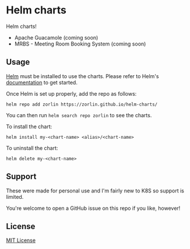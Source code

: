 # Helm charts
Helm charts!

* Apache Guacamole (coming soon)
* MRBS - Meeting Room Booking System (coming soon)

## Usage

[Helm](https://helm.sh) must be installed to use the charts.
Please refer to Helm's [documentation](https://helm.sh/docs/) to get started.

Once Helm is set up properly, add the repo as follows:

```console
helm repo add zorlin https://zorlin.github.io/helm-charts/
```

You can then run `helm search repo zorlin` to see the charts.

To install the <chart-name> chart:

    helm install my-<chart-name> <alias>/<chart-name>

To uninstall the chart:

    helm delete my-<chart-name>

## Support

These were made for personal use and I'm fairly new to K8S so support is limited. 

You're welcome to open a GitHub issue on this repo if you like, however!

## License

[MIT License](./LICENSE)
